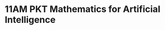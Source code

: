 # 11AM PKT Mathematics for Artificial Intelligence

<!-- - ## Week 1

   1. [Day 1](https://www.facebook.com/iCodeguru/videos/1304382264039058)
   2. [Day 2](https://www.facebook.com/iCodeguru/videos/1391825548468366)
   3. [Day 3](https://www.facebook.com/iCodeguru/videos/614152271405254)
   4. [Day 4](https://www.facebook.com/iCodeguru/videos/544298721959445)
   5. [Day 5]() -->

<!-- - ## Week 

   1. [Day 1]()
   2. [Day 2]()
   3. [Day 3]()
   4. [Day 4]()
   5. [Day 5]() -->